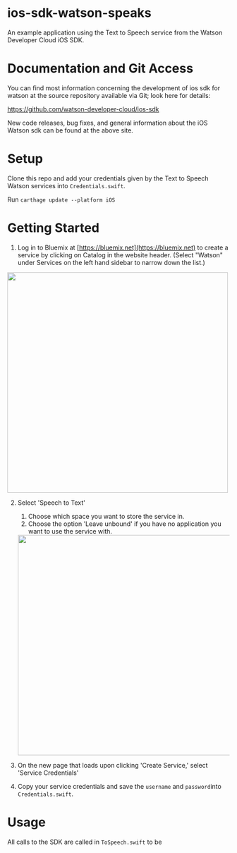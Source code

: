 # ios-sdk-watson-speaks
An example application using the Text to Speech service from the Watson
Developer Cloud iOS SDK.


# Documentation and Git Access

You can find most information concerning the development of ios sdk for watson
at the source repository available via Git; look here for details:

https://github.com/watson-developer-cloud/ios-sdk

New code releases, bug fixes, and general information about the iOS Watson sdk
can be found at the above site.

# Setup

Clone this repo and add your credentials given by the Text to Speech Watson
services into `Credentials.swift`.

Run ```carthage update --platform iOS``` 

# Getting Started

1. Log in to Bluemix at [https://bluemix.net](https://bluemix.net) to create a
service by clicking on Catalog in the website header. (Select "Watson" under
Services on the left hand sidebar to narrow down the list.)

<img src="http://i.imgur.com/tmlSKCE.png" width="500">

2. Select 'Speech to Text'
    1. Choose which space you want to store the service in.
    2. Choose the option 'Leave unbound' if you have no application you want to
      use the service with.

    <img src="http://i.imgur.com/Dpa4oXt.png" width="500">

3. On the new page that loads upon clicking 'Create Service,' select 'Service
Credentials'
4. Copy your service credentials and save the `username` and `password`into
`Credentials.swift`.

# Usage

All calls to the SDK are called in `ToSpeech.swift` to be
